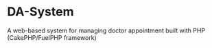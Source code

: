 # DA-System
A web-based system for managing doctor appointment built with PHP (CakePHP/FuelPHP framework)

